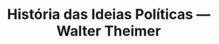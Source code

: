---
ref: sol-030-0003
title: "História das Ideias Políticas — Walter Theimer"
author_name: ["Sebastião Rodrigues"]
publisher: ["Arcádia"]
year: "y1970"
origin: ["Portugal"]
formats: ["book"]
disciplines: ["graphic-design"]
tags:
layout: artifact
status: ["scan"]
published: false
int_published: false
image_count:
date_added: 2023-06-16
batch:
---